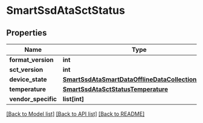 # SmartSsdAtaSctStatus

## Properties
Name | Type | Description | Notes
------------ | ------------- | ------------- | -------------
**format_version** | **int** |  | [optional] 
**sct_version** | **int** |  | [optional] 
**device_state** | [**SmartSsdAtaSmartDataOfflineDataCollectionStatus**](SmartSsdAtaSmartDataOfflineDataCollectionStatus.md) |  | [optional] 
**temperature** | [**SmartSsdAtaSctStatusTemperature**](SmartSsdAtaSctStatusTemperature.md) |  | [optional] 
**vendor_specific** | **list[int]** |  | [optional] 

[[Back to Model list]](../README.md#documentation-for-models) [[Back to API list]](../README.md#documentation-for-api-endpoints) [[Back to README]](../README.md)


